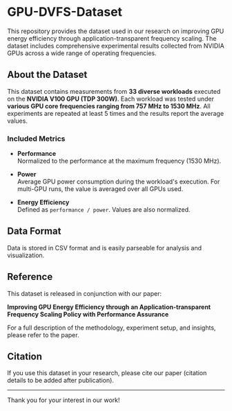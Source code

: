 # GPU-DVFS-Dataset

This repository provides the dataset used in our research on improving GPU energy efficiency through application-transparent frequency scaling. The dataset includes comprehensive experimental results collected from NVIDIA GPUs across a wide range of operating frequencies.

## About the Dataset

This dataset contains measurements from **33 diverse workloads** executed on the **NVIDIA V100 GPU (TDP 300W)**. Each workload was tested under **various GPU core frequencies ranging from 757 MHz to 1530 MHz**. All experiments are repeated at least 5 times and the results report the average values.

### Included Metrics

- **Performance**  
  Normalized to the performance at the maximum frequency (1530 MHz).

- **Power**  
  Average GPU power consumption during the workload's execution. For multi-GPU runs, the value is averaged over all GPUs used.

- **Energy Efficiency**  
  Defined as `performance / power`. Values are also normalized.

## Data Format

Data is stored in CSV format and is easily parseable for analysis and visualization.

## Reference

This dataset is released in conjunction with our paper:

**Improving GPU Energy Efficiency through an Application-transparent Frequency Scaling Policy with Performance Assurance**

For a full description of the methodology, experiment setup, and insights, please refer to the paper.

## Citation

If you use this dataset in your research, please cite our paper (citation details to be added after publication).

---

Thank you for your interest in our work!
